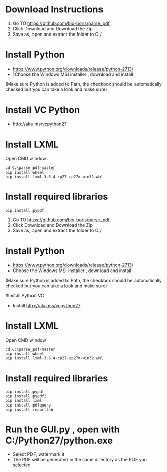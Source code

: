 # Download Instructions
1. Go TO https://github.com/bio-boris/parse_pdf
2. Click Download and Download the Zip
3. Save as, open and extract the folder to C:/


# Install Python
* https://www.python.org/downloads/release/python-2713/
* }Choose the Windows MSI installer , download and install

(Make sure Python is added to Path,
 the checkbox should be automatically
 checked but you can take a look and make sure)


# Install VC Python
* http://aka.ms/vcpython27

# Install LXML
Open CMD window

    cd C:\parse_pdf-master
    pip install wheel
    pip install lxml-3.6.4-cp27-cp27m-win32.whl

# Install required libraries
    pip install pypdf
1) Go TO https://github.com/bio-boris/parse_pdf
2) Click Download and Download the Zip
3) Save as, open and extract the folder to C:/


# Install Python
* https://www.python.org/downloads/release/python-2713/
* Choose the Windows MSI installer , download and install

(Make sure Python is added to Path,
 the checkbox should be automatically
 checked but you can take a look and make sure)


#Install Python VC
* Install http://aka.ms/vcpython27

# Install LXML
Open CMD window

    cd C:\parse_pdf-master
    pip install wheel
    pip install lxml-3.6.4-cp27-cp27m-win32.whl

# Install required libraries
    pip install pypdf
    pip install pypdf2
    pip install lxml
    pip install pdfquery
    pip install reportlab

# Run the GUI.py , open with C:/Python27/python.exe

* Select PDF, watermark it
* The PDF will be generated in the same directory as the PDF you selected

